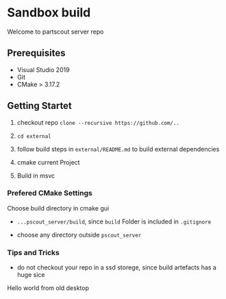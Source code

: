 # Sandbox build

Welcome to partscout server repo

## Prerequisites

- Visual Studio 2019 
- Git
- CMake > 3.17.2

## Getting Startet

1. checkout repo 
   ``clone --recursive https://github.com/..``

2. ``cd external``

3. follow build steps in ``external/README.md`` to build external dependencies

4. cmake current Project

5. Build in msvc

### Prefered CMake Settings

Choose build directory in cmake gui

- ``...pscout_server/build``, since ``build`` Folder is included in ``.gitignore`` 

- choose any directory outside ``pscout_server``

  

### Tips and Tricks

- do not checkout your repo in a ssd storege, since build artefacts has a huge sice



Hello world from old desktop